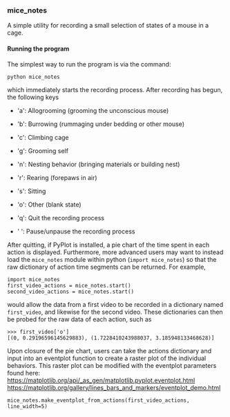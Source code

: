 ### mice_notes
A simple utility for recording a small selection of states of a mouse in a cage.

#### Running the program

The simplest way to run the program is via the command:

```
python mice_notes
```

which immediately starts the recording process. After recording has begun,
the following keys 

* 'a': Allogrooming (grooming the unconscious mouse)

* 'b': Burrowing (rummaging under bedding or other mouse)

* 'c': Climbing cage

* 'g': Grooming self

* 'n': Nesting behavior (bringing materials or building nest)

* 'r': Rearing (forepaws in air)

* 's': Sitting

* 'o': Other (blank state)

* 'q': Quit the recording process

* ' ': Pause/unpause the recording process

After quitting, if PyPlot is installed, a pie chart of the time spent in each
action is displayed. Furthermore, more advanced users may want to instead load
the `mice_notes` module within python (`import mice_notes`) so that the 
raw dictionary of action time segments can be returned. For example,

```
import mice_notes
first_video_actions = mice_notes.start()
second_video_actions = mice_notes.start()
```

would allow the data from a first video to be recorded in a dictionary named
`first_video`, and likewise for the second video. These dictionaries can then
be probed for the raw data of each action, such as

```
>>> first_video['o']
[(0, 0.29196596145629883), (1.7228410243988037, 3.185948133468628)]
```

Upon closure of the pie chart, users can take the actions dictionary and input into an eventplot function to create a raster plot of the individual behaviors. This raster plot can be modified with the eventplot parameters found here:
https://matplotlib.org/api/_as_gen/matplotlib.pyplot.eventplot.html
https://matplotlib.org/gallery/lines_bars_and_markers/eventplot_demo.html

```
mice_notes.make_eventplot_from_actions(first_video_actions, line_width=5)
```

